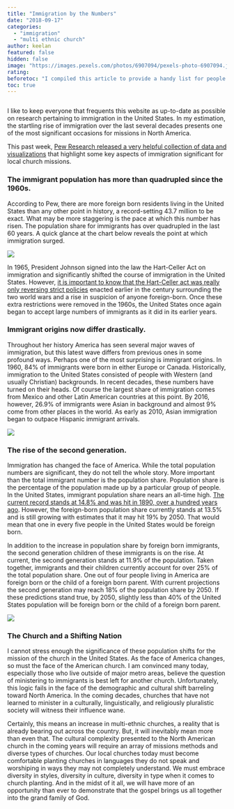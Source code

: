 ```yaml
---
title: "Immigration by the Numbers"
date: "2018-09-17"
categories: 
  - "immigration"
  - "multi ethnic church"
author: keelan
featured: false
hidden: false
image: "https://images.pexels.com/photos/6907094/pexels-photo-6907094.jpeg?auto=compress&cs=tinysrgb&w=1260&h=750&dpr=1"
rating:
beforetoc: "I compiled this article to provide a handy list for people wanting to read their first missionary biography."
toc: true
---
```


```markdown
```

I like to keep everyone that frequents this website as up-to-date as possible on research pertaining to immigration in the United States. In my estimation, the startling rise of immigration over the last several decades presents one of the most significant occasions for missions in North America.

This past week, [Pew Research released a very helpful collection of data and visualizations](http://www.pewhispanic.org/2018/09/14/facts-on-u-s-immigrants/#fb-key-charts-population) that highlight some key aspects of immigration significant for local church missions.

### The immigrant population has more than quadrupled since the 1960s.

According to Pew, there are more foreign born residents living in the United States than any other point in history, a record-setting 43.7 million to be exact. What may be more staggering is the pace at which this number has risen. The population share for immigrants has over quadrupled in the last 60 years. A quick glance at the chart below reveals the point at which immigration surged.

![](images/de49f-chart.3da4bc730a3b4e64b779d2dbb6c88eb8.png)

In 1965, President Johnson signed into the law the Hart-Celler Act on immigration and significantly shifted the course of immigration in the United States. However, [it is important to know that the Hart-Celler act was really only reversing strict policies](https://blog.keelancook.com/2015/10/in-the-news-what-happened-to-cause-immigration-to-explode.html) enacted earlier in the century surrounding the two world wars and a rise in suspicion of anyone foreign-born. Once these extra restrictions were removed in the 1960s, the United States once again began to accept large numbers of immigrants as it did in its earlier years.

### Immigrant origins now differ drastically.

Throughout her history America has seen several major waves of immigration, but this latest wave differs from previous ones in some profound ways. Perhaps one of the most surprising is immigrant origins. In 1960, 84% of immigrants were born in either Europe or Canada. Historically, immigration to the United States consisted of people with Western (and usually Christian) backgrounds. In recent decades, these numbers have turned on their heads. Of course the largest share of immigration comes from Mexico and other Latin American countries at this point. By 2016, however, 26.9% of immigrants were Asian in background and almost 9% come from other places in the world. As early as 2010, Asian immigration began to outpace Hispanic immigrant arrivals.

![](images/2fda7-chart.588224ad4c6d4ab3a327fd5e2d407f39.png)

### The rise of the second generation.

Immigration has changed the face of America. While the total population numbers are significant, they do not tell the whole story. More important than the total immigrant number is the population share. Population share is the percentage of the population made up by a particular group of people. In the United States, immigrant population share nears an all-time high. [The current record stands at 14.8% and was hit in 1890, over a hundred years ago](https://blog.keelancook.com/2017/05/immigration-may-beat-a-century-old-record.html). However, the foreign-born population share currently stands at 13.5% and is still growing with estimates that it may hit 19% by 2050. That would mean that one in every five people in the United States would be foreign born.

In addition to the increase in population share by foreign born immigrants, the second generation children of these immigrants is on the rise. At current, the second generation stands at 11.9% of the population. Taken together, immigrants and their children currently account for over 25% of the total population share. One out of four people living in America are foreign born or the child of a foreign born parent. With current projections the second generation may reach 18% of the population share by 2050. If these predictions stand true, by 2050, slightly less than 40% of the United States population will be foreign born or the child of a foreign born parent.

![](images/4f0df-chart.9bc1275801354386a539c43edc924245.png)

### The Church and a Shifting Nation

I cannot stress enough the significance of these population shifts for the mission of the church in the United States. As the face of America changes, so must the face of the American church. I am convinced many today, especially those who live outside of major metro areas, believe the question of ministering to immigrants is best left for another church. Unfortunately, this logic fails in the face of the demographic and cultural shift barreling toward North America. In the coming decades, churches that have not learned to minister in a culturally, linguistically, and religiously pluralistic society will witness their influence wane.

Certainly, this means an increase in multi-ethnic churches, a reality that is already bearing out across the country. But, it will inevitably mean more than even that. The cultural complexity presented to the North American church in the coming years will require an array of missions methods and diverse types of churches. Our local churches today must become comfortable planting churches in languages they do not speak and worshiping in ways they may not completely understand. We must embrace diversity in styles, diversity in culture, diversity in type when it comes to church planting. And in the midst of it all, we will have more of an opportunity than ever to demonstrate that the gospel brings us all together into the grand family of God.